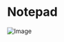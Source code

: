 # Notepad
 
 ![Image](https://github.com/user-attachments/assets/5348fc44-9f62-4829-93ae-a81761321140)
